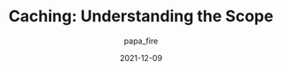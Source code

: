 ---
author: papa_fire
date: 2021-12-09
permalink: false
publisher: perfplanet
tags:
  - performance
  - caching
target_url: https://calendar.perfplanet.com/2021/caching-understanding-the-scope/
title: "Caching: Understanding the Scope"
---